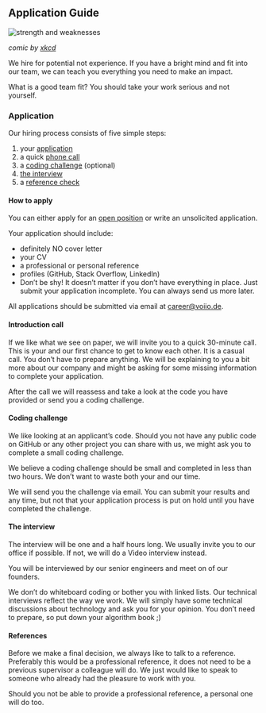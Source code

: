 ## Application Guide

![strength and weaknesses](https://imgs.xkcd.com/comics/strengths_and_weaknesses.png)

_comic by [xkcd](https://xkcd.com/1545/)_ 

We hire for potential not experience. If you have a bright mind and fit into our team,
we can teach you everything you need to make an impact.

What is a good team fit? You should take your work serious and not yourself.

### Application

Our hiring process consists of five simple steps:

1.  your [application](#how-to-apply)
2.  a quick [phone call](#introduction-call)
3.  a [coding challenge](#coding-challenge) (optional)
4.  [the interview](#the-interview)
5.  a [reference check](#references)

#### How to apply

You can either apply for an [open position](https://voiio.de/karriere/) or write an
unsolicited application.

Your application should include:

-   definitely NO cover letter
-   your CV
-   a professional or personal reference
-   profiles (GitHub, Stack Overflow, LinkedIn)
-   Don’t be shy! It doesn’t matter if you don’t have everything in place.
    Just submit your application incomplete. You can always send us more later.
    
All applications should be submitted via email at
[career@voiio.de](mailto:career@voiio.de).

#### Introduction call

If we like what we see on paper, we will invite you to a quick 30-minute call. This is
your and our first chance to get to know each other. It is a casual call. You don’t have
to prepare anything. We will be explaining to you a bit more about our company and might
be asking for some missing information to complete your application.

After the call we will reassess and take a look at the code you have provided or send
you a coding challenge.

#### Coding challenge

We like looking at an applicant’s code. Should you not have any public code on GitHub or
any other project you can share with us, we might ask you to complete a small coding
challenge.

We believe a coding challenge should be small and completed in less than two hours. We
don’t want to waste both your and our time.

We will send you the challenge via email. You can submit your results and any time, but
not that your application process is put on hold until you have completed the challenge.

#### The interview

The interview will be one and a half hours long. We usually invite you to our office if
possible. If not, we will do a Video interview instead.

You will be interviewed by our senior engineers and meet on of our founders.

We don’t do whiteboard coding or bother you with linked lists. Our technical interviews
reflect the way we work. We will simply have some technical discussions about technology
and ask you for your opinion. You don’t need to prepare, so put down your algorithm book
;)

#### References

Before we make a final decision, we always like to talk to a reference. Preferably this
would be a professional reference, it does not need to be a previous supervisor a
colleague will do. We just would like to speak to someone who already had the pleasure
to work with you.

Should you not be able to provide a professional reference, a personal one will do too.
